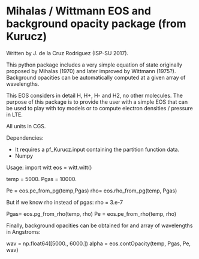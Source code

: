 # Mihalas / Wittmann EOS and background opacity package (from Kurucz)
Written by J. de la Cruz Rodriguez (ISP-SU 2017).

This python package includes a very simple equation of state
originally proposed by Mihalas (1970) and later improved by
Wittmann (1975?). Background opacities can be automatically
computed at a given array of wavelengths.

This EOS considers in detail H, H+, H- and H2, no other molecules.
The purpose of this package is to provide the user with
a simple EOS that can be used to play with toy models or to
compute electron densities / pressure in LTE.

All units in CGS.

Dependencies:
* It requires a pf_Kurucz.input containing the partition function data.
* Numpy

Usage:
import witt
eos = witt.witt()

temp = 5000.
Pgas = 10000.

Pe = eos.pe_from_pg(temp,Pgas)
rho= eos.rho_from_pg(temp, Pgas)

But if we know rho instead of pgas:
rho = 3.e-7

Pgas= eos.pg_from_rho(temp, rho)
Pe  = eos.pe_from_rho(temp, rho)


Finally, background opacities can be obtained for and array of wavelengths
in Angstroms:

wav = np.float64([5000., 6000.])
alpha = eos.contOpacity(temp, Pgas, Pe, wav)
